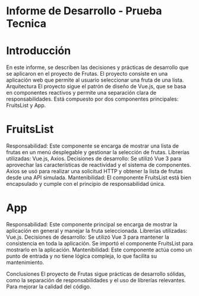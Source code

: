  #   Informe de Desarrollo - Prueba Tecnica

#  Introducción
En este informe, se describen las decisiones y prácticas de desarrollo que se aplicaron en el proyecto de Frutas. El proyecto consiste en una aplicación web que permite al usuario seleccionar una fruta de una lista.
Arquitectura
El proyecto sigue el patrón de diseño de Vue.js, que se basa en componentes reactivos y permite una separación clara de responsabilidades. Está compuesto por dos componentes principales: FruitsList y App.

 #   FruitsList
Responsabilidad: Este componente se encarga de mostrar una lista de frutas en un menú desplegable y gestionar la selección de frutas.
Librerías utilizadas: Vue.js, Axios.
Decisiones de desarrollo:
Se utilizó Vue 3 para aprovechar las características de reactividad y el sistema de componentes.
Axios se usó para realizar una solicitud HTTP y obtener la lista de frutas desde una API simulada.
Mantenibilidad: El componente FruitsList está bien encapsulado y cumple con el principio de responsabilidad única.

#  App
Responsabilidad: Este componente principal se encarga de mostrar la aplicación en general y manejar la fruta seleccionada.
Librerías utilizadas: Vue.js.
Decisiones de desarrollo:
Se utilizó Vue 3 para mantener la consistencia en toda la aplicación.
Se importó el componente FruitsList para mostrarlo en la aplicación.
Mantenibilidad: Este componente actúa como un punto de entrada y no tiene lógica compleja, lo que facilita su mantenimiento.


Conclusiones
El proyecto de Frutas sigue prácticas de desarrollo sólidas, como la separación de responsabilidades y el uso de librerías relevantes. Para mejorar la calidad del código.





